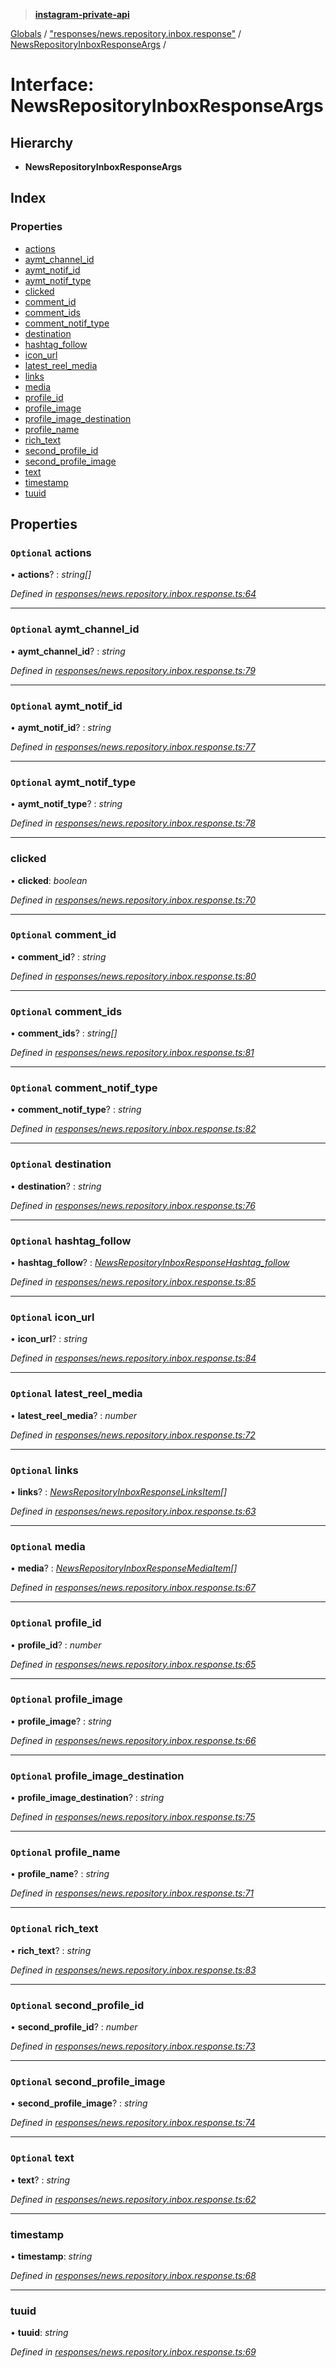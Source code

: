 > **[instagram-private-api](../README.md)**

[Globals](../README.md) / ["responses/news.repository.inbox.response"](../modules/_responses_news_repository_inbox_response_.md) / [NewsRepositoryInboxResponseArgs](_responses_news_repository_inbox_response_.newsrepositoryinboxresponseargs.md) /

# Interface: NewsRepositoryInboxResponseArgs

## Hierarchy

* **NewsRepositoryInboxResponseArgs**

## Index

### Properties

* [actions](_responses_news_repository_inbox_response_.newsrepositoryinboxresponseargs.md#optional-actions)
* [aymt_channel_id](_responses_news_repository_inbox_response_.newsrepositoryinboxresponseargs.md#optional-aymt_channel_id)
* [aymt_notif_id](_responses_news_repository_inbox_response_.newsrepositoryinboxresponseargs.md#optional-aymt_notif_id)
* [aymt_notif_type](_responses_news_repository_inbox_response_.newsrepositoryinboxresponseargs.md#optional-aymt_notif_type)
* [clicked](_responses_news_repository_inbox_response_.newsrepositoryinboxresponseargs.md#clicked)
* [comment_id](_responses_news_repository_inbox_response_.newsrepositoryinboxresponseargs.md#optional-comment_id)
* [comment_ids](_responses_news_repository_inbox_response_.newsrepositoryinboxresponseargs.md#optional-comment_ids)
* [comment_notif_type](_responses_news_repository_inbox_response_.newsrepositoryinboxresponseargs.md#optional-comment_notif_type)
* [destination](_responses_news_repository_inbox_response_.newsrepositoryinboxresponseargs.md#optional-destination)
* [hashtag_follow](_responses_news_repository_inbox_response_.newsrepositoryinboxresponseargs.md#optional-hashtag_follow)
* [icon_url](_responses_news_repository_inbox_response_.newsrepositoryinboxresponseargs.md#optional-icon_url)
* [latest_reel_media](_responses_news_repository_inbox_response_.newsrepositoryinboxresponseargs.md#optional-latest_reel_media)
* [links](_responses_news_repository_inbox_response_.newsrepositoryinboxresponseargs.md#optional-links)
* [media](_responses_news_repository_inbox_response_.newsrepositoryinboxresponseargs.md#optional-media)
* [profile_id](_responses_news_repository_inbox_response_.newsrepositoryinboxresponseargs.md#optional-profile_id)
* [profile_image](_responses_news_repository_inbox_response_.newsrepositoryinboxresponseargs.md#optional-profile_image)
* [profile_image_destination](_responses_news_repository_inbox_response_.newsrepositoryinboxresponseargs.md#optional-profile_image_destination)
* [profile_name](_responses_news_repository_inbox_response_.newsrepositoryinboxresponseargs.md#optional-profile_name)
* [rich_text](_responses_news_repository_inbox_response_.newsrepositoryinboxresponseargs.md#optional-rich_text)
* [second_profile_id](_responses_news_repository_inbox_response_.newsrepositoryinboxresponseargs.md#optional-second_profile_id)
* [second_profile_image](_responses_news_repository_inbox_response_.newsrepositoryinboxresponseargs.md#optional-second_profile_image)
* [text](_responses_news_repository_inbox_response_.newsrepositoryinboxresponseargs.md#optional-text)
* [timestamp](_responses_news_repository_inbox_response_.newsrepositoryinboxresponseargs.md#timestamp)
* [tuuid](_responses_news_repository_inbox_response_.newsrepositoryinboxresponseargs.md#tuuid)

## Properties

### `Optional` actions

• **actions**? : *string[]*

*Defined in [responses/news.repository.inbox.response.ts:64](https://github.com/dilame/instagram-private-api/blob/e9c516c/src/responses/news.repository.inbox.response.ts#L64)*

___

### `Optional` aymt_channel_id

• **aymt_channel_id**? : *string*

*Defined in [responses/news.repository.inbox.response.ts:79](https://github.com/dilame/instagram-private-api/blob/e9c516c/src/responses/news.repository.inbox.response.ts#L79)*

___

### `Optional` aymt_notif_id

• **aymt_notif_id**? : *string*

*Defined in [responses/news.repository.inbox.response.ts:77](https://github.com/dilame/instagram-private-api/blob/e9c516c/src/responses/news.repository.inbox.response.ts#L77)*

___

### `Optional` aymt_notif_type

• **aymt_notif_type**? : *string*

*Defined in [responses/news.repository.inbox.response.ts:78](https://github.com/dilame/instagram-private-api/blob/e9c516c/src/responses/news.repository.inbox.response.ts#L78)*

___

###  clicked

• **clicked**: *boolean*

*Defined in [responses/news.repository.inbox.response.ts:70](https://github.com/dilame/instagram-private-api/blob/e9c516c/src/responses/news.repository.inbox.response.ts#L70)*

___

### `Optional` comment_id

• **comment_id**? : *string*

*Defined in [responses/news.repository.inbox.response.ts:80](https://github.com/dilame/instagram-private-api/blob/e9c516c/src/responses/news.repository.inbox.response.ts#L80)*

___

### `Optional` comment_ids

• **comment_ids**? : *string[]*

*Defined in [responses/news.repository.inbox.response.ts:81](https://github.com/dilame/instagram-private-api/blob/e9c516c/src/responses/news.repository.inbox.response.ts#L81)*

___

### `Optional` comment_notif_type

• **comment_notif_type**? : *string*

*Defined in [responses/news.repository.inbox.response.ts:82](https://github.com/dilame/instagram-private-api/blob/e9c516c/src/responses/news.repository.inbox.response.ts#L82)*

___

### `Optional` destination

• **destination**? : *string*

*Defined in [responses/news.repository.inbox.response.ts:76](https://github.com/dilame/instagram-private-api/blob/e9c516c/src/responses/news.repository.inbox.response.ts#L76)*

___

### `Optional` hashtag_follow

• **hashtag_follow**? : *[NewsRepositoryInboxResponseHashtag_follow](_responses_news_repository_inbox_response_.newsrepositoryinboxresponsehashtag_follow.md)*

*Defined in [responses/news.repository.inbox.response.ts:85](https://github.com/dilame/instagram-private-api/blob/e9c516c/src/responses/news.repository.inbox.response.ts#L85)*

___

### `Optional` icon_url

• **icon_url**? : *string*

*Defined in [responses/news.repository.inbox.response.ts:84](https://github.com/dilame/instagram-private-api/blob/e9c516c/src/responses/news.repository.inbox.response.ts#L84)*

___

### `Optional` latest_reel_media

• **latest_reel_media**? : *number*

*Defined in [responses/news.repository.inbox.response.ts:72](https://github.com/dilame/instagram-private-api/blob/e9c516c/src/responses/news.repository.inbox.response.ts#L72)*

___

### `Optional` links

• **links**? : *[NewsRepositoryInboxResponseLinksItem](_responses_news_repository_inbox_response_.newsrepositoryinboxresponselinksitem.md)[]*

*Defined in [responses/news.repository.inbox.response.ts:63](https://github.com/dilame/instagram-private-api/blob/e9c516c/src/responses/news.repository.inbox.response.ts#L63)*

___

### `Optional` media

• **media**? : *[NewsRepositoryInboxResponseMediaItem](_responses_news_repository_inbox_response_.newsrepositoryinboxresponsemediaitem.md)[]*

*Defined in [responses/news.repository.inbox.response.ts:67](https://github.com/dilame/instagram-private-api/blob/e9c516c/src/responses/news.repository.inbox.response.ts#L67)*

___

### `Optional` profile_id

• **profile_id**? : *number*

*Defined in [responses/news.repository.inbox.response.ts:65](https://github.com/dilame/instagram-private-api/blob/e9c516c/src/responses/news.repository.inbox.response.ts#L65)*

___

### `Optional` profile_image

• **profile_image**? : *string*

*Defined in [responses/news.repository.inbox.response.ts:66](https://github.com/dilame/instagram-private-api/blob/e9c516c/src/responses/news.repository.inbox.response.ts#L66)*

___

### `Optional` profile_image_destination

• **profile_image_destination**? : *string*

*Defined in [responses/news.repository.inbox.response.ts:75](https://github.com/dilame/instagram-private-api/blob/e9c516c/src/responses/news.repository.inbox.response.ts#L75)*

___

### `Optional` profile_name

• **profile_name**? : *string*

*Defined in [responses/news.repository.inbox.response.ts:71](https://github.com/dilame/instagram-private-api/blob/e9c516c/src/responses/news.repository.inbox.response.ts#L71)*

___

### `Optional` rich_text

• **rich_text**? : *string*

*Defined in [responses/news.repository.inbox.response.ts:83](https://github.com/dilame/instagram-private-api/blob/e9c516c/src/responses/news.repository.inbox.response.ts#L83)*

___

### `Optional` second_profile_id

• **second_profile_id**? : *number*

*Defined in [responses/news.repository.inbox.response.ts:73](https://github.com/dilame/instagram-private-api/blob/e9c516c/src/responses/news.repository.inbox.response.ts#L73)*

___

### `Optional` second_profile_image

• **second_profile_image**? : *string*

*Defined in [responses/news.repository.inbox.response.ts:74](https://github.com/dilame/instagram-private-api/blob/e9c516c/src/responses/news.repository.inbox.response.ts#L74)*

___

### `Optional` text

• **text**? : *string*

*Defined in [responses/news.repository.inbox.response.ts:62](https://github.com/dilame/instagram-private-api/blob/e9c516c/src/responses/news.repository.inbox.response.ts#L62)*

___

###  timestamp

• **timestamp**: *string*

*Defined in [responses/news.repository.inbox.response.ts:68](https://github.com/dilame/instagram-private-api/blob/e9c516c/src/responses/news.repository.inbox.response.ts#L68)*

___

###  tuuid

• **tuuid**: *string*

*Defined in [responses/news.repository.inbox.response.ts:69](https://github.com/dilame/instagram-private-api/blob/e9c516c/src/responses/news.repository.inbox.response.ts#L69)*
